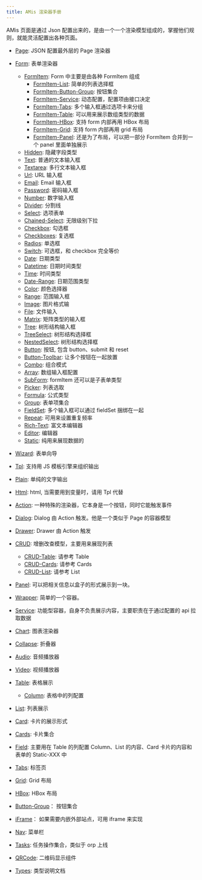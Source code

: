```yaml
---
title: AMis 渲染器手册
---
```


AMis 页面是通过 Json 配置出来的，是由一个一个渲染模型组成的，掌握他们规则，就能灵活配置出各种页面。

-   [Page](./renderers/Page.md): JSON 配置最外层的 Page 渲染器
-   [Form](./renderers/Form.md): 表单渲染器

    -   [FormItem](./renderers/FormItem.md): Form 中主要是由各种 FormItem 组成
        -   [FormItem-List](./renderers/FormItem-List.md): 简单的列表选择框
        -   [FormItem-Button-Group](./renderers/FormItem-Button-Group.md): 按钮集合
        -   [FormItem-Service](./renderers/FormItem-Service.md): 动态配置，配置项由接口决定
        -   [FormItem-Tabs](./renderers/FormItem-Tabs.md): 多个输入框通过选项卡来分组
        -   [FormItem-Table](./renderers/FormItem-Table.md): 可以用来展示数组类型的数据
        -   [FormItem-HBox](./renderers/FormItem-HBox.md): 支持 form 内部再用 HBox 布局
        -   [FormItem-Grid](./renderers/FormItem-Grid.md): 支持 form 内部再用 grid 布局
        -   [FormItem-Panel](./renderers/FormItem-Panel.md): 还是为了布局，可以把一部分 FormItem 合并到一个 panel 里面单独展示
    -   [Hidden](./renderers/Hidden.md): 隐藏字段类型
    -   [Text](./renderers/Text.md): 普通的文本输入框
    -   [Textarea](./renderers/Textarea.md): 多行文本输入框
    -   [Url](./renderers/Url.md): URL 输入框
    -   [Email](./renderers/Email.md): Email 输入框
    -   [Password](./renderers/Password.md): 密码输入框
    -   [Number](./renderers/Number.md): 数字输入框
    -   [Divider](./renderers/Divider.md): 分割线
    -   [Select](./renderers/Select.md): 选项表单
    -   [Chained-Select](./renderers/Chained-Select.md): 无限级别下拉
    -   [Checkbox](./renderers/Checkbox.md): 勾选框
    -   [Checkboxes](./renderers/Checkboxes.md): 复选框
    -   [Radios](./renderers/Radios.md): 单选框
    -   [Switch](./renderers/Switch.md): 可选框，和 checkbox 完全等价
    -   [Date](./renderers/Date.md): 日期类型
    -   [Datetime](./renderers/Datetime.md): 日期时间类型
    -   [Time](./renderers/Time.md): 时间类型
    -   [Date-Range](./renderers/Date-Range.md): 日期范围类型
    -   [Color](./renderers/Color.md): 颜色选择器
    -   [Range](./renderers/Range.md): 范围输入框
    -   [Image](./renderers/Image.md): 图片格式输
    -   [File](./renderers/File.md): 文件输入
    -   [Matrix](./renderers/Matrix.md): 矩阵类型的输入框
    -   [Tree](./renderers/Tree.md): 树形结构输入框
    -   [TreeSelect](./renderers/TreeSelect.md): 树形结构选择框
    -   [NestedSelect](./renderers/NestedSelect.md): 树形结构选择框
    -   [Button](./renderers/Button.md): 按钮, 包含 button、submit 和 reset
    -   [Button-Toolbar](./renderers/Button-Toolbar.md): 让多个按钮在一起放置
    -   [Combo](./renderers/Combo.md): 组合模式
    -   [Array](./renderers/Array.md): 数组输入框配置
    -   [SubForm](./renderers/SubForm.md): formItem 还可以是子表单类型
    -   [Picker](./renderers/Picker.md): 列表选取
    -   [Formula](./renderers/Formula.md): 公式类型
    -   [Group](./renderers/Group.md): 表单项集合
    -   [FieldSet](./renderers/FieldSet.md): 多个输入框可以通过 fieldSet 捆绑在一起
    -   [Repeat](./renderers/Repeat.md): 可用来设置重复频率
    -   [Rich-Text](./renderers/Rich-Text.md): 富文本编辑器
    -   [Editor](./renderers/Editor.md): 编辑器
    -   [Static](./renderers/Static.md): 纯用来展现数据的

-   [Wizard](./renderers/Wizard.md): 表单向导
-   [Tpl](./renderers/Tpl.md): 支持用 JS 模板引擎来组织输出
-   [Plain](./renderers/Plain.md): 单纯的文字输出
-   [Html](./renderers/Html.md): html, 当需要用到变量时，请用 Tpl 代替
-   [Action](./renderers/Action.md): 一种特殊的渲染器，它本身是一个按钮，同时它能触发事件
-   [Dialog](./renderers/Dialog.md): Dialog 由 Action 触发。他是一个类似于 Page 的容器模型
-   [Drawer](./renderers/Drawer.md): Drawer 由 Action 触发
-   [CRUD](./renderers/CRUD.md): 增删改查模型，主要用来展现列表
    -   [CRUD-Table](./renderers/CRUD-Table.md): 请参考 Table
    -   [CRUD-Cards](./renderers/CRUD-Cards.md): 请参考 Cards
    -   [CRUD-List](./renderers/CRUD-List.md): 请参考 List
-   [Panel](./renderers/Panel.md): 可以把相关信息以盒子的形式展示到一块。
-   [Wrapper](./renderers/Wrapper.md): 简单的一个容器。
-   [Service](./renderers/Service.md): 功能型容器，自身不负责展示内容，主要职责在于通过配置的 api 拉取数据
-   [Chart](./renderers/Chart.md): 图表渲染器
-   [Collapse](./renderers/Collapse.md): 折叠器
-   [Audio](./renderers/Audio.md): 音频播放器
-   [Video](./renderers/Video.md): 视频播放器
-   [Table](./renderers/Table.md): 表格展示
    -   [Column](./renderers/Column.md): 表格中的列配置
-   [List](./renderers/List.md): 列表展示
-   [Card](./renderers/Card.md): 卡片的展示形式
-   [Cards](./renderers/Cards.md): 卡片集合
-   [Field](./renderers/Field.md): 主要用在 Table 的列配置 Column、List 的内容、Card 卡片的内容和表单的 Static-XXX 中
-   [Tabs](./renderers/Tabs.md): 标签页
-   [Grid](./renderers/Grid.md): Grid 布局
-   [HBox](./renderers/HBox.md): HBox 布局
-   [Button-Group](./renderers/Button-Group.md)： 按钮集合
-   [iFrame](./renderers/iFrame.md)： 如果需要内嵌外部站点，可用 iframe 来实现
-   [Nav](./renderers/Nav.md): 菜单栏
-   [Tasks](./renderers/Tasks.md): 任务操作集合，类似于 orp 上线
-   [QRCode](./renderers/QRCode.md): 二维码显示组件
-   [Types](./renderers/Types.md): 类型说明文档
